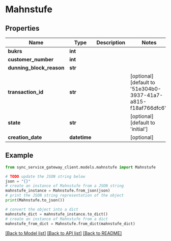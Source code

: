 # Mahnstufe


## Properties

Name | Type | Description | Notes
------------ | ------------- | ------------- | -------------
**bukrs** | **int** |  | 
**customer_number** | **int** |  | 
**dunning_block_reason** | **str** |  | 
**transaction_id** | **str** |  | [optional] [default to '51e304b0-3937-41a7-a815-f18af766dfc6']
**state** | **str** |  | [optional] [default to 'initial']
**creation_date** | **datetime** |  | [optional] 

## Example

```python
from sync_service_gateway_client.models.mahnstufe import Mahnstufe

# TODO update the JSON string below
json = "{}"
# create an instance of Mahnstufe from a JSON string
mahnstufe_instance = Mahnstufe.from_json(json)
# print the JSON string representation of the object
print(Mahnstufe.to_json())

# convert the object into a dict
mahnstufe_dict = mahnstufe_instance.to_dict()
# create an instance of Mahnstufe from a dict
mahnstufe_from_dict = Mahnstufe.from_dict(mahnstufe_dict)
```
[[Back to Model list]](../README.md#documentation-for-models) [[Back to API list]](../README.md#documentation-for-api-endpoints) [[Back to README]](../README.md)


